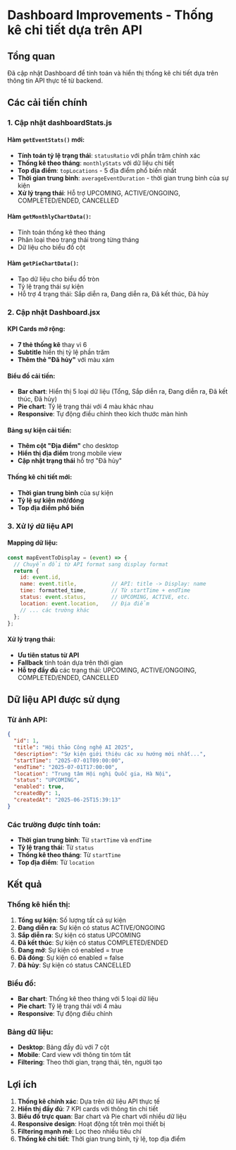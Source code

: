 # Dashboard Improvements - Thống kê chi tiết dựa trên API

## Tổng quan

Đã cập nhật Dashboard để tính toán và hiển thị thống kê chi tiết dựa trên thông tin API thực tế từ backend.

## Các cải tiến chính

### 1. **Cập nhật dashboardStats.js**

#### Hàm `getEventStats()` mới:
- **Tính toán tỷ lệ trạng thái**: `statusRatio` với phần trăm chính xác
- **Thống kê theo tháng**: `monthlyStats` với dữ liệu chi tiết
- **Top địa điểm**: `topLocations` - 5 địa điểm phổ biến nhất
- **Thời gian trung bình**: `averageEventDuration` - thời gian trung bình của sự kiện
- **Xử lý trạng thái**: Hỗ trợ UPCOMING, ACTIVE/ONGOING, COMPLETED/ENDED, CANCELLED

#### Hàm `getMonthlyChartData()`:
- Tính toán thống kê theo tháng
- Phân loại theo trạng thái trong từng tháng
- Dữ liệu cho biểu đồ cột

#### Hàm `getPieChartData()`:
- Tạo dữ liệu cho biểu đồ tròn
- Tỷ lệ trạng thái sự kiện
- Hỗ trợ 4 trạng thái: Sắp diễn ra, Đang diễn ra, Đã kết thúc, Đã hủy

### 2. **Cập nhật Dashboard.jsx**

#### KPI Cards mở rộng:
- **7 thẻ thống kê** thay vì 6
- **Subtitle** hiển thị tỷ lệ phần trăm
- **Thêm thẻ "Đã hủy"** với màu xám

#### Biểu đồ cải tiến:
- **Bar chart**: Hiển thị 5 loại dữ liệu (Tổng, Sắp diễn ra, Đang diễn ra, Đã kết thúc, Đã hủy)
- **Pie chart**: Tỷ lệ trạng thái với 4 màu khác nhau
- **Responsive**: Tự động điều chỉnh theo kích thước màn hình

#### Bảng sự kiện cải tiến:
- **Thêm cột "Địa điểm"** cho desktop
- **Hiển thị địa điểm** trong mobile view
- **Cập nhật trạng thái** hỗ trợ "Đã hủy"

#### Thống kê chi tiết mới:
- **Thời gian trung bình** của sự kiện
- **Tỷ lệ sự kiện mở/đóng**
- **Top địa điểm phổ biến**

### 3. **Xử lý dữ liệu API**

#### Mapping dữ liệu:
```javascript
const mapEventToDisplay = (event) => {
  // Chuyển đổi từ API format sang display format
  return {
    id: event.id,
    name: event.title,           // API: title -> Display: name
    time: formatted_time,        // Từ startTime + endTime
    status: event.status,        // UPCOMING, ACTIVE, etc.
    location: event.location,    // Địa điểm
    // ... các trường khác
  };
};
```

#### Xử lý trạng thái:
- **Ưu tiên status từ API**
- **Fallback** tính toán dựa trên thời gian
- **Hỗ trợ đầy đủ** các trạng thái: UPCOMING, ACTIVE/ONGOING, COMPLETED/ENDED, CANCELLED

## Dữ liệu API được sử dụng

### Từ ảnh API:
```json
{
  "id": 1,
  "title": "Hội thảo Công nghệ AI 2025",
  "description": "Sự kiện giới thiệu các xu hướng mới nhất...",
  "startTime": "2025-07-01T09:00:00",
  "endTime": "2025-07-01T17:00:00",
  "location": "Trung tâm Hội nghị Quốc gia, Hà Nội",
  "status": "UPCOMING",
  "enabled": true,
  "createdBy": 1,
  "createdAt": "2025-06-25T15:39:13"
}
```

### Các trường được tính toán:
- **Thời gian trung bình**: Từ `startTime` và `endTime`
- **Tỷ lệ trạng thái**: Từ `status`
- **Thống kê theo tháng**: Từ `startTime`
- **Top địa điểm**: Từ `location`

## Kết quả

### Thống kê hiển thị:
1. **Tổng sự kiện**: Số lượng tất cả sự kiện
2. **Đang diễn ra**: Sự kiện có status ACTIVE/ONGOING
3. **Sắp diễn ra**: Sự kiện có status UPCOMING
4. **Đã kết thúc**: Sự kiện có status COMPLETED/ENDED
5. **Đang mở**: Sự kiện có enabled = true
6. **Đã đóng**: Sự kiện có enabled = false
7. **Đã hủy**: Sự kiện có status CANCELLED

### Biểu đồ:
- **Bar chart**: Thống kê theo tháng với 5 loại dữ liệu
- **Pie chart**: Tỷ lệ trạng thái với 4 màu
- **Responsive**: Tự động điều chỉnh

### Bảng dữ liệu:
- **Desktop**: Bảng đầy đủ với 7 cột
- **Mobile**: Card view với thông tin tóm tắt
- **Filtering**: Theo thời gian, trạng thái, tên, người tạo

## Lợi ích

1. **Thống kê chính xác**: Dựa trên dữ liệu API thực tế
2. **Hiển thị đầy đủ**: 7 KPI cards với thông tin chi tiết
3. **Biểu đồ trực quan**: Bar chart và Pie chart với nhiều dữ liệu
4. **Responsive design**: Hoạt động tốt trên mọi thiết bị
5. **Filtering mạnh mẽ**: Lọc theo nhiều tiêu chí
6. **Thống kê chi tiết**: Thời gian trung bình, tỷ lệ, top địa điểm 